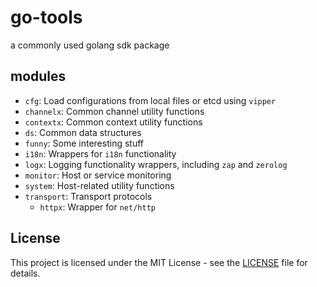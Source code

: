 # go-tools

a commonly used golang sdk package

## modules
  - `cfg`: Load configurations from local files or etcd using `vipper`
  - `channelx`: Common channel utility functions
  - `contextx`: Common context utility functions
  - `ds`: Common data structures
  - `funny`: Some interesting stuff
  - `i18n`: Wrappers for `i18n` functionality
  - `logx`: Logging functionality wrappers, including `zap` and `zerolog`
  - `monitor`: Host or service monitoring
  - `system`: Host-related utility functions
  - `transport`: Transport protocols
    - `httpx`: Wrapper for `net/http`

## License

This project is licensed under the MIT License - see the [LICENSE](./LICENSE) file for details.
